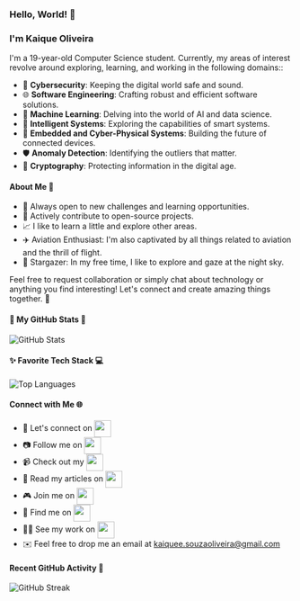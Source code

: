 ### Hello, World! 👋

### I'm Kaique Oliveira

I'm a 19-year-old Computer Science student. Currently, my areas of interest revolve around exploring, learning, and working in the following domains::

- 👾 **Cybersecurity**: Keeping the digital world safe and sound.
- 🌐 **Software Engineering**: Crafting robust and efficient software solutions.
- 🌟 **Machine Learning**: Delving into the world of AI and data science.
- 🌌 **Intelligent Systems**: Exploring the capabilities of smart systems.
- 🤖 **Embedded and Cyber-Physical Systems**: Building the future of connected devices.
- 🛡️ **Anomaly Detection**: Identifying the outliers that matter.
- 🔐 **Cryptography**: Protecting information in the digital age.

#### About Me 🚀

- 🎯 Always open to new challenges and learning opportunities.
- 🌟 Actively contribute to open-source projects.
- 📈 I like to learn a little and explore other areas.
- ✈️ Aviation Enthusiast: I'm also captivated by all things related to aviation and the thrill of flight.
- 🔭 Stargazer: In my free time, I like to explore and gaze at the night sky.

Feel free to request collaboration or simply chat about technology or anything you find interesting! Let's connect and create amazing things together. 🌟

#### 🚀 My GitHub Stats 🌌

![GitHub Stats](https://github-readme-stats.vercel.app/api?username=kaiqueso&show_icons=true&theme=dark)

#### ✨ Favorite Tech Stack 💻

![Top Languages](https://github-readme-stats.vercel.app/api/top-langs/?username=kaiqueso&layout=compact&theme=dark)

#### Connect with Me 🌐

- 💼 Let's connect on <a href="https://www.linkedin.com/in/kaiqueso" target="_blank"><img src="https://img.icons8.com/color/48/000000/linkedin.png" width="30" height="30" align="center"></a> &nbsp;
- 📷 Follow me on <a href="https://www.instagram.com/kaiqueeso" target="_blank"><img src="https://img.icons8.com/color/48/000000/instagram-new.png" width="30" height="30" align="center"></a> &nbsp;
- 📹 Check out my <a href="https://www.youtube.com/@kaiqueoliv" target="_blank"><img src="https://img.icons8.com/color/48/000000/youtube-play.png" width="30" height="30" align="center"></a> &nbsp;
- 📝 Read my articles on <a href="https://medium.com/@kaiqueso" target="_blank"><img src="https://img.icons8.com/color/48/000000/medium-monogram.png" width="30" height="30" align="center"></a> &nbsp;
- 🎮 Join me on <a href="https://www.twitch.tv/kaique2b" target="_blank"><img src="https://img.icons8.com/color/48/000000/twitch.png" width="30" height="30" align="center"></a> &nbsp;
- 💬 Find me on <a href="https://www.reddit.com/user/kaiqueeso" target="_blank"><img src="https://img.icons8.com/color/48/000000/reddit.png" width="30" height="30" align="center"></a> &nbsp;
- 👨‍💻 See my work on <a href="https://dev.to/kaiqueso" target="_blank"><img src="https://img.icons8.com/color/48/000000/dev.png" width="30" height="30" align="center"></a> &nbsp;
- ✉️ Feel free to drop me an email at <a href="mailto:kaiquee.souzaoliveira@gmail.com" target="_blank">kaiquee.souzaoliveira@gmail.com</a>

#### Recent GitHub Activity 📆

![GitHub Streak](https://github-readme-streak-stats.herokuapp.com?user=kaiqueso&theme=tokyonight-duo)
